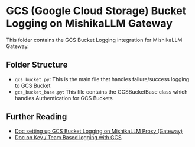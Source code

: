 # GCS (Google Cloud Storage) Bucket Logging on MishikaLLM Gateway 

This folder contains the GCS Bucket Logging integration for MishikaLLM Gateway. 

## Folder Structure 

- `gcs_bucket.py`: This is the main file that handles failure/success logging to GCS Bucket
- `gcs_bucket_base.py`: This file contains the GCSBucketBase class which handles Authentication for GCS Buckets

## Further Reading
- [Doc setting up GCS Bucket Logging on MishikaLLM Proxy (Gateway)](https://docs.21t.cc/docs/proxy/bucket)
- [Doc on Key / Team Based logging with GCS](https://docs.21t.cc/docs/proxy/team_logging)